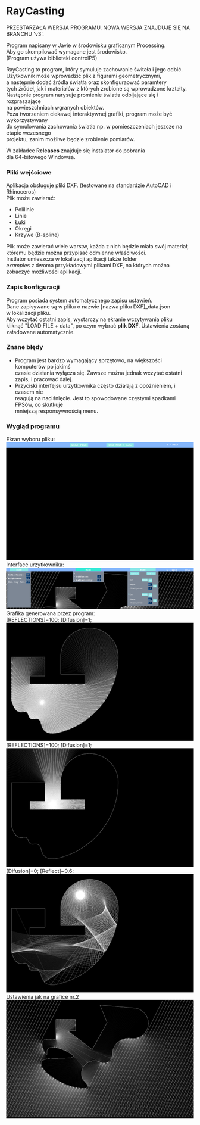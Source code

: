 # RayCasting
  
PRZESTARZAŁA WERSJA PROGRAMU. NOWA WERSJA ZNAJDUJE SIĘ NA BRANCHU 'v3'.
  
Program napisany w Javie w środowisku graficznym Processing.  
Aby go skompilować wymagane jest środowisko.  
(Program używa biblioteki controlP5)  
    
RayCasting to program, który symuluje zachowanie świtała i jego odbić.  
Użytkownik może wprowadzić plik z figurami geometrycznymi,  
a następnie dodać źródła światła oraz skonfiguraować paramtery  
tych źródeł, jak i materiałów z których zrobione są wprowadzone krztałty.  
Następnie program narysuje promienie światła odbijające się i rozpraszające  
na powieszchniach wgranych obiektów.  
Poza tworzeniem ciekawej interaktywnej grafiki, program może być wykorzystywany  
do symulowania zachowania światła np. w pomieszczeniach jeszcze na etapie wczesnego  
projektu, zanim możliwe będzie zrobienie pomiarów.  
  
W zakładce **Releases** znajduje się instalator do pobrania  
dla 64-bitowego Windowsa.  

### Pliki wejściowe
Aplikacja obsługuje pliki DXF. (testowane na standardzie AutoCAD i Rhinoceros)  
Plik może zawierać:
* Polilinie  
* Linie  
* Łuki  
* Okręgi  
* Krzywe (B-spline)  
  
Plik może zawierać wiele warstw, każda z nich będzie miała swój materiał,  
któremu będzie można przypisać odmienne właściwości.  
Instlator umieszcza w lokalizacji aplikacji także folder  
*examples* z dwoma przykładowymi plikami DXF, na których można  
zobaczyć możliwości aplikacji.  
  
### Zapis konfiguracji
Program posiada system automatycznego zapisu ustawień.  
Dane zapisywane są w pliku o nazwie [nazwa pliku DXF]_data.json  
w lokalizacji pliku.  
Aby wczytać ostatni zapis, wystarczy na ekranie wczytywania pliku  
kliknąć "LOAD FILE + data", po czym wybrać **plik DXF**. Ustawienia zostaną  
załadowane automatycznie.  
  
### Znane błędy
* Program jest bardzo wymagający sprzętowo, na większości komputerów po jakimś  
czasie działania wyłącza się. Zawsze można jednak wczytać ostatni zapis, i pracować dalej.  
* Przyciski interfejsu urzytkownika często działają z opóźnieniem, i czasem nie  
reagują na naciśnięcie. Jest to spowodowane częstymi spadkami FPSów, co skutkuje  
mniejszą responsywnością menu.  
  
### Wygląd programu
Ekran wyboru pliku:  
![](GFX/001.PNG)  
Interface urzytkownika:  
![](GFX/007.PNG)  
Grafika generowana przez program:  
[REFLECTIONS]=100; [Difusion]=1;  
![](GFX/003.PNG)  
[REFLECTIONS]=100; [Difusion]=1;
![](GFX/004.PNG)  
[Difusion]=0; [Reflect]~0.6;
![](GFX/005.PNG)  
Ustawienia jak na grafice nr.2
![](GFX/006.PNG)  
